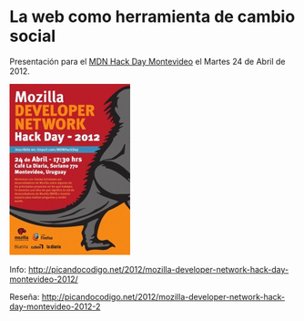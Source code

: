 # La web como herramienta de cambio social
Presentación para el [MDN Hack Day Montevideo](https://wiki.mozilla.org/Engagement/Developer_Engagement/MDNEvents/mdn-session-montevideo-april.24.2012) el Martes 24 de Abril de 2012.

![MDN Hack Day Montevideo 2012](https://github.com/picandocodigo/charla-mdn-2012-mvd/raw/master/afiche-mozilla.jpg)

Info:
http://picandocodigo.net/2012/mozilla-developer-network-hack-day-montevideo-2012/

Reseña:
http://picandocodigo.net/2012/mozilla-developer-network-hack-day-montevideo-2012-2
